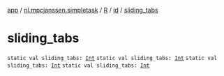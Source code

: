 [app](../../../index.md) / [nl.mpcjanssen.simpletask](../../index.md) / [R](../index.md) / [id](index.md) / [sliding_tabs](.)

# sliding_tabs

`static val sliding_tabs: `[`Int`](https://kotlinlang.org/api/latest/jvm/stdlib/kotlin/-int/index.html)
`static val sliding_tabs: `[`Int`](https://kotlinlang.org/api/latest/jvm/stdlib/kotlin/-int/index.html)
`static val sliding_tabs: `[`Int`](https://kotlinlang.org/api/latest/jvm/stdlib/kotlin/-int/index.html)
`static val sliding_tabs: `[`Int`](https://kotlinlang.org/api/latest/jvm/stdlib/kotlin/-int/index.html)